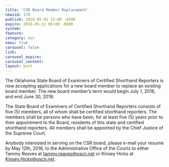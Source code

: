 ```yaml
---
title: 'CSR Board Member Replacement'
newsid: 178
publish: 2016-05-02 12:00 -0500
expire: 2016-05-12 05:00 -0500
system: 
feature: 
category: aoc
news: true
carousel: false
link: 
carousel_expire: 
carousel_content: 
layout: post
---
```

<p>The Oklahoma State Board of Examiners of Certified Shorthand Reporters is now accepting applications for a new board member to replace an existing board member. The new board member’s term would begin July 1, 2016, and end June 30, 2018.</p>
<p>The State Board of Examiners of Certified Shorthand Reporters consists of five (5) members, all of whom shall be certified shorthand reporters. The members shall be persons who have been, for at least five (5) years prior to their appointment to the Board, residents of this state and certified shorthand reporters. All members shall be appointed by the Chief Justice of the Supreme Court.</p>
<p>Anybody interested in serving on the CSR board, please e-mail your resume by May 12th, 2016, to the Administrative Office of the Courts to either Tammy Reaves at <a href="mailto:tammy.reaves@oscn.net" target="_blank">tammy.reaves@oscn.net</a> or Kinsey Hicks at <a href="mailto:Kinsey.Hicks@oscn.net" target="_blank">Kinsey.Hicks@oscn.net</a>.</p>